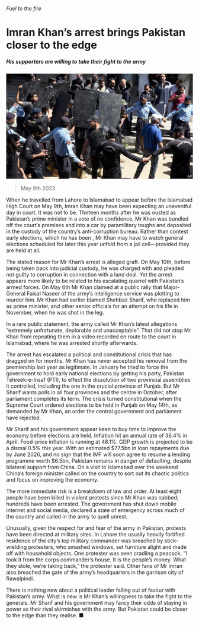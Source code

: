 ###### Fuel to the fire

# Imran Khan’s arrest brings Pakistan closer to the edge 

##### His supporters are willing to take their fight to the army 

![image](images/20230513_ASP505.jpg) 

> May 9th 2023 

When he travelled from Lahore to Islamabad to appear before the Islamabad High Court on May 9th, Imran Khan may have been expecting an uneventful day in court. It was not to be. Thirteen months after he was ousted as Pakistan’s prime minister in a vote of no confidence, Mr Khan was bundled off the court’s premises and into a car by paramilitary toughs and deposited in the custody of the country’s anti-corruption bureau. Rather than contest early elections, which he has been , Mr Khan may have to watch general elections scheduled for later this year unfold from a jail cell—provided they are held at all.

The stated reason for Mr Khan’s arrest is alleged graft. On May 10th, before being taken back into judicial custody, he was charged with and pleaded not guilty to corruption in connection with a land deal. Yet the arrest appears more likely to be related to his escalating quarrel with Pakistan’s armed forces. On May 6th Mr Khan claimed at a public rally that Major-General Faisal Naseer of the army’s intelligence service was plotting to murder him. Mr Khan had earlier blamed Shehbaz Sharif, who replaced him as prime minister, and other senior officials for an attempt on his life in November, when he was shot in the leg. 

In a rare public statement, the army called Mr Khan’s latest allegations “extremely unfortunate, deplorable and unacceptable”. That did not stop Mr Khan from repeating them in a video recorded en route to the court in Islamabad, where he was arrested shortly afterwards. 

The arrest has escalated a political and constitutional crisis that has dragged on for months. Mr Khan has never accepted his removal from the premiership last year as legitimate. In January he tried to force the government to hold early national elections by getting his party, Pakistan Tehreek-e-Insaf (PTI), to effect the dissolution of two provincial assemblies it controlled, including the one in the crucial province of Punjab. But Mr Sharif wants polls in all four provinces and the centre in October, after parliament completes its term. The crisis turned constitutional when the Supreme Court ordered elections to be held in Punjab on May 14th, as demanded by Mr Khan, an order the central government and parliament have rejected.

Mr Sharif and his government appear keen to buy time to improve the economy before elections are held. Inflation hit an annual rate of 36.4% in April. Food-price inflation is running at 48.1%. GDP growth is projected to be a dismal 0.5% this year. With an estimated $77.5bn in loan repayments due by June 2026, and no sign that the IMF will soon agree to resume a lending programme worth $6.5bn, Pakistan remains in danger of defaulting, despite bilateral support from China. On a visit to Islamabad over the weekend China’s foreign minister called on the country to sort out its chaotic politics and focus on improving the economy.

The more immediate risk is a breakdown of law and order. At least eight people have been killed in violent protests since Mr Khan was nabbed; hundreds have been arrested. The government has shut down mobile internet and social media, declared a state of emergency across much of the country and called in the army to quell unrest. 

Unusually, given the respect for and fear of the army in Pakistan, protests have been directed at military sites. In Lahore the usually heavily fortified residence of the city’s top military commander was breached by stick-wielding protesters, who smashed windows, set furniture alight and made off with household objects. One protester was seen cradling a peacock. “I took it from the corps commander’s house. It is the people’s money. What they stole, we’re taking back,” the protester said. Other fans of Mr Imran also breached the gate of the army’s headquarters in the garrison city of Rawalpindi. 

There is nothing new about a political leader falling out of favour with Pakistan’s army. What is new is Mr Khan’s willingness to take the fight to the generals. Mr Sharif and his government may fancy their odds of staying in power as their rival skirmishes with the army. But Pakistan could be closer to the edge than they realise. ■


